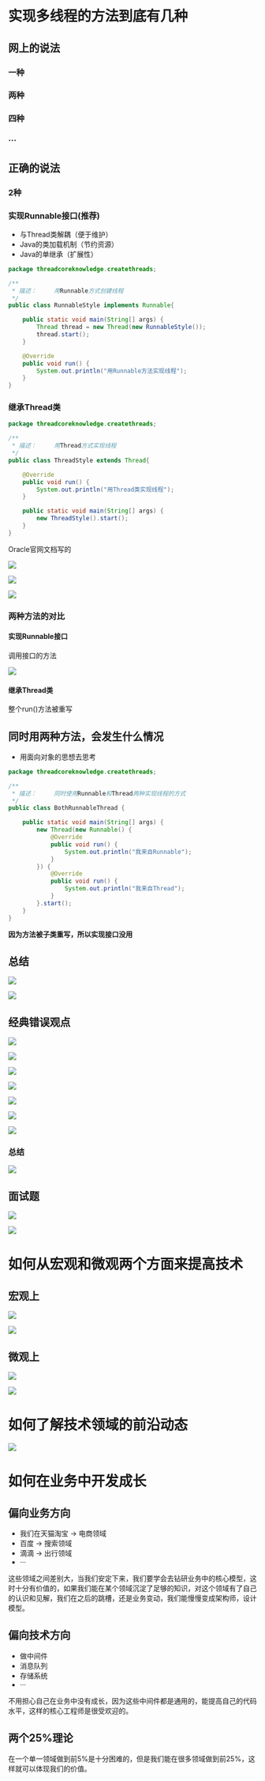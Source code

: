 # 实现多线程的方法到底有几种

## 网上的说法

### 一种

### 两种

### 四种

### ···

## 正确的说法

### 2种

### 实现Runnable接口(推荐)

- 与Thread类解耦（便于维护）
- Java的类加载机制（节约资源）
- Java的单继承（扩展性）

```java
package threadcoreknowledge.createthreads;

/**
 * 描述：     用Runnable方式创建线程
 */
public class RunnableStyle implements Runnable{

    public static void main(String[] args) {
        Thread thread = new Thread(new RunnableStyle());
        thread.start();
    }

    @Override
    public void run() {
        System.out.println("用Runnable方法实现线程");
    }
}

```

### 继承Thread类

```java
package threadcoreknowledge.createthreads;

/**
 * 描述：     用Thread方式实现线程
 */
public class ThreadStyle extends Thread{

    @Override
    public void run() {
        System.out.println("用Thread类实现线程");
    }

    public static void main(String[] args) {
        new ThreadStyle().start();
    }
}

```

Oracle官网文档写的

![](image/Pasted%20image%2020220207013203.png)

![](image/Pasted%20image%2020220207013303.png)

![](image/Pasted%20image%2020220207013320.png)

### 两种方法的对比

####  实现Runnable接口

调用接口的方法

![](image/Pasted%20image%2020220207014637.png)

#### 继承Thread类

整个run()方法被重写

## 同时用两种方法，会发生什么情况

- 用面向对象的思想去思考

```java
package threadcoreknowledge.createthreads;

/**
 * 描述：     同时使用Runnable和Thread两种实现线程的方式
 */
public class BothRunnableThread {

    public static void main(String[] args) {
        new Thread(new Runnable() {
            @Override
            public void run() {
                System.out.println("我来自Runnable");
            }
        }) {
            @Override
            public void run() {
                System.out.println("我来自Thread");
            }
        }.start();
    }
}

```

**因为方法被子类重写，所以实现接口没用**

## 总结

![](image/Pasted%20image%2020220207015522.png)

![](image/Pasted%20image%2020220207015537.png)

## 经典错误观点

![](image/Pasted%20image%2020220207015651.png)

![](image/Pasted%20image%2020220207015701.png)

![](image/Pasted%20image%2020220207015721.png)

![](image/Pasted%20image%2020220207015734.png)

![](image/Pasted%20image%2020220207015806.png)

![](image/Pasted%20image%2020220207015824.png)

![](image/Pasted%20image%2020220207015941.png)

### 总结

![](image/Pasted%20image%2020220207020024.png)

## 面试题

![](image/Pasted%20image%2020220207024832.png)

![](image/Pasted%20image%2020220207025313.png)

 

# 如何从宏观和微观两个方面来提高技术

## 宏观上

![](image/Pasted%20image%2020220207020147.png)

![](image/Pasted%20image%2020220207020333.png)

## 微观上

![](image/Pasted%20image%2020220207020537.png)

![](image/Pasted%20image%2020220207020701.png)

# 如何了解技术领域的前沿动态

![](image/Pasted%20image%2020220207022932.png)

# 如何在业务中开发成长

## 偏向业务方向 

- 我们在天猫淘宝 -> 电商领域
- 百度 -> 搜索领域
- 滴滴 -> 出行领域
- ···

这些领域之间差别大，当我们安定下来，我们要学会去钻研业务中的核心模型，这时十分有价值的，如果我们能在某个领域沉淀了足够的知识，对这个领域有了自己的认识和见解，我们在之后的跳槽，还是业务变动，我们能慢慢变成架构师，设计模型。

## 偏向技术方向

-  做中间件
- 消息队列
- 存储系统
- ···

不用担心自己在业务中没有成长，因为这些中间件都是通用的，能提高自己的代码水平，这样的核心工程师是很受欢迎的。 

## 两个25%理论

在一个单一领域做到前5%是十分困难的，但是我们能在很多领域做到前25%，这样就可以体现我们的价值。
